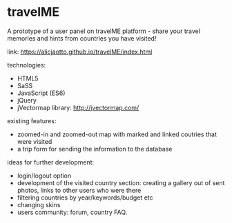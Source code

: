 # travelME
A prototype of a user panel on travelME platform - share your travel memories and hints from countries you have visited!

link: https://alicjaotto.github.io/travelME/index.html

technologies: 
* HTML5
* SaSS
* JavaScript (ES6)
* jQuery
* jVectormap library: http://jvectormap.com/

existing features:
* zoomed-in and zoomed-out map with marked and linked coutries that were visited 
* a trip form for sending the information to the database


ideas for further development: 
* login/logout option
* development of the visited country section: creating a gallery out of sent photos, links to other users who were there
* filtering countries by year/keywords/budget etc
* changing skins
* users community: forum, country FAQ. 
